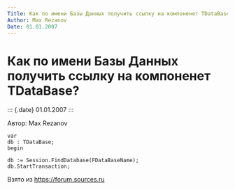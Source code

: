```yaml
---
Title: Как по имени Базы Данных получить ссылку на компоненет TDataBase?
Author: Max Rezanov
Date: 01.01.2007
---
```



Как по имени Базы Данных получить ссылку на компоненет TDataBase?
=================================================================

::: {.date}
01.01.2007
:::

Автор: Max Rezanov

    var
    db : TDataBase;
    begin
     
    db := Session.FindDatabase(FDataBaseName);
    db.StartTransaction;

Взято из <https://forum.sources.ru>

